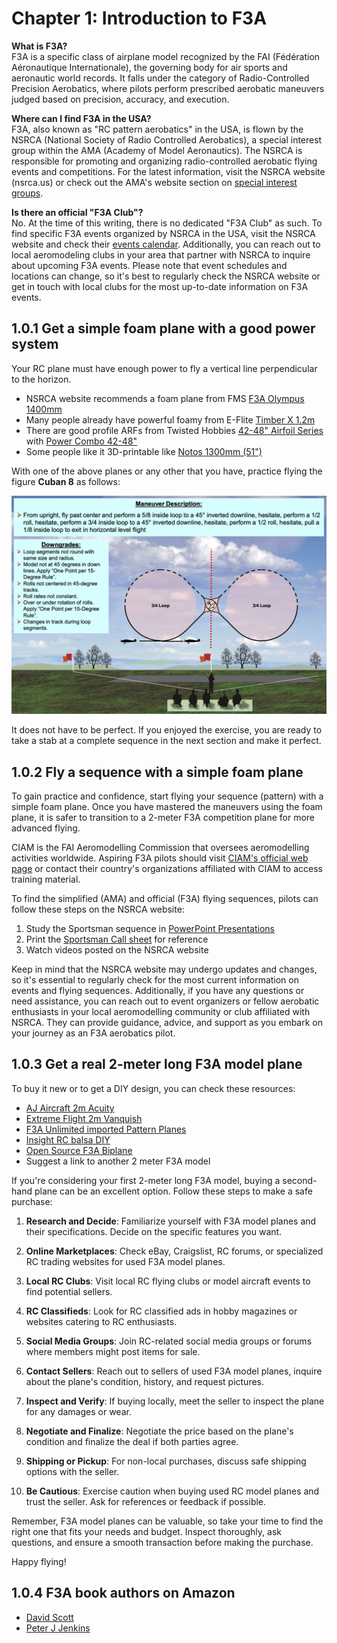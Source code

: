 # Chapter 1: Introduction to F3A

**What is F3A?**  
F3A is a specific class of airplane model recognized by the FAI (Fédération Aéronautique Internationale), the governing body for air sports and aeronautic world records. It falls under the category of Radio-Controlled Precision Aerobatics, where pilots perform prescribed aerobatic maneuvers judged based on precision, accuracy, and execution.

**Where can I find F3A in the USA?**  
F3A, also known as "RC pattern aerobatics" in the USA, is flown by the NSRCA (National Society of Radio Controlled Aerobatics), a special interest group within the AMA (Academy of Model Aeronautics). The NSRCA is responsible for promoting and organizing radio-controlled aerobatic flying events and competitions. For the latest information, visit the NSRCA website (nsrca.us) or check out the AMA's website section on [special interest groups](https://www.modelaircraft.org/about-ama/ama-organization/special-interest-groups).

**Is there an official "F3A Club"?**  
No. At the time of this writing, there is no dedicated "F3A Club" as such. To find specific F3A events organized by NSRCA in the USA, visit the NSRCA website and check their [events calendar](https://nsrca.us/index.php/eventsnewmenu/list-events). Additionally, you can reach out to local aeromodeling clubs in your area that partner with NSRCA to inquire about upcoming F3A events. Please note that event schedules and locations can change, so it's best to regularly check the NSRCA website or get in touch with local clubs for the most up-to-date information on F3A events.


## 1.0.1 Get a simple foam plane with a good power system 

Your RC plane must have enough power to fly a vertical line perpendicular to the horizon.

- NSRCA website recommends a foam plane from FMS [F3A Olympus 1400mm](https://www.horizonhobby.com/product/f3a-olympus-pnp-1400mm/FMM067P2.html)
- Many people already have powerful foamy from E-Flite [Timber X 1.2m](https://www.horizonhobby.com/product/timber-x-1.2m-pnp/EFL3875.html)
- There are good profile ARFs from Twisted Hobbies [42-48" Airfoil Series](https://twistedhobbys.com/airplanes/3d-monoplanes/42-48-airfoild-series/) with [Power Combo 42-48"](https://twistedhobbys.com/power-combo-42-48-mono-models/)
- Some people like it 3D-printable like [Notos 1300mm (51")](https://www.planeprint.com/notos)

With one of the above planes or any other that you have, practice flying the figure **Cuban 8** as follows:

![cuban-8.png](images/cuban-8.png)

It does not have to be perfect. If you enjoyed the exercise, you are ready to take a stab at a complete sequence in the next section and make it perfect.


## 1.0.2 Fly a sequence with a simple foam plane

To gain practice and confidence, start flying your sequence (pattern) with a simple foam plane. Once you have mastered the maneuvers using the foam plane, it is safer to transition to a 2-meter F3A competition plane for more advanced flying.

CIAM is the FAI Aeromodelling Commission that oversees aeromodelling activities worldwide. Aspiring F3A pilots should visit [CIAM's official web page](https://www.fai.org/page/f3-aerobatics-training-material-judges) or contact their country's organizations affiliated with CIAM to access training material.

To find the simplified (AMA) and official (F3A) flying sequences, pilots can follow these steps on the NSRCA website:

1. Study the Sportsman sequence in [PowerPoint Presentations](https://nsrca.us/index.php/flying/sequences/powerpoints)
2. Print the [Sportsman Call sheet](https://nsrca.us/index.php/flying/sequences/call-sheets-and-aresti/sportsman-call-sheet) for reference
3. Watch videos posted on the NSRCA website

Keep in mind that the NSRCA website may undergo updates and changes, so it's essential to regularly check for the most current information on events and flying sequences. Additionally, if you have any questions or need assistance, you can reach out to event organizers or fellow aerobatic enthusiasts in your local aeromodelling community or club affiliated with NSRCA. They can provide guidance, advice, and support as you embark on your journey as an F3A aerobatics pilot.


## 1.0.3 Get a real 2-meter long F3A model plane

To buy it new or to get a DIY design, you can check these resources:

- [AJ Aircraft 2m Acuity](https://www.aj-aircraft.com/2m-acuity.html)
- [Extreme Flight 2m Vanquish](https://extremeflightrc.com/2M-Vanquish-RedWhiteYellow_p_7664.html)
- [F3A Unlimited imported Pattern Planes](https://www.f3aunlimited.com/airplanes/f3a-aircraft)
- [Insight RC balsa DIY](http://www.insightrc.com/insightrc-f3a-aircraft.html)
- [Open Source F3A Biplane](https://www.facebook.com/groups/660663817886159/)
- Suggest a link to another 2 meter F3A model

If you're considering your first 2-meter long F3A model, buying a second-hand plane can be an excellent option. Follow these steps to make a safe purchase:

1. **Research and Decide**: Familiarize yourself with F3A model planes and their specifications. Decide on the specific features you want.

2. **Online Marketplaces**: Check eBay, Craigslist, RC forums, or specialized RC trading websites for used F3A model planes.

3. **Local RC Clubs**: Visit local RC flying clubs or model aircraft events to find potential sellers.

4. **RC Classifieds**: Look for RC classified ads in hobby magazines or websites catering to RC enthusiasts.

5. **Social Media Groups**: Join RC-related social media groups or forums where members might post items for sale.

6. **Contact Sellers**: Reach out to sellers of used F3A model planes, inquire about the plane's condition, history, and request pictures.

7. **Inspect and Verify**: If buying locally, meet the seller to inspect the plane for any damages or wear.

8. **Negotiate and Finalize**: Negotiate the price based on the plane's condition and finalize the deal if both parties agree.

9. **Shipping or Pickup**: For non-local purchases, discuss safe shipping options with the seller.

10. **Be Cautious**: Exercise caution when buying used RC model planes and trust the seller. Ask for references or feedback if possible.

Remember, F3A model planes can be valuable, so take your time to find the right one that fits your needs and budget. Inspect thoroughly, ask questions, and ensure a smooth transaction before making the purchase. 

Happy flying!

## 1.0.4 F3A book authors on Amazon

- [David Scott](https://www.amazon.com/stores/David-Scott/author/B004UO1QJG)
- [Peter J Jenkins](https://www.amazon.com/stores/Peter-J-Jenkins/author/B0916KQ62Y)
